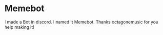 # Memebot
I made a Bot in discord. I named it Memebot. Thanks octagonemusic for you help making it!
